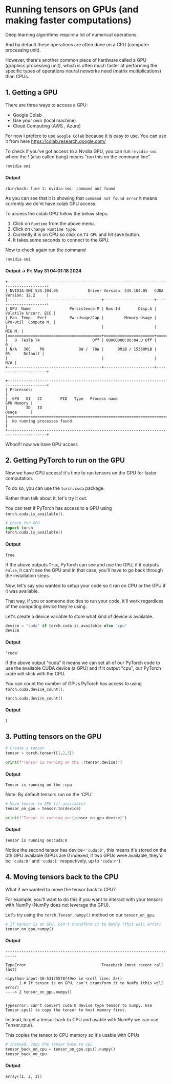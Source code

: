# Running tensors on GPUs (and making faster computations)

Deep learning algorithms require a lot of numerical operations.

And by default these operations are often done on a CPU (computer processing unit).

However, there's another common piece of hardware called a GPU (graphics processing unit), which is often much faster at performing the specific types of operations neural networks need (matrix multiplications) than CPUs.

## 1. Getting a GPU

There are three ways to access a GPU:

* Google Colab
* Use your own (local machine)
* Cloud Computing (AWS , Azure)

For now i prefere to use `Google Colab` because it is easy to use.
You can use it from here https://colab.research.google.com/

To check if you've got access to a Nvidia GPU, you can run `!nvidia-smi` where the ! (also called bang) means "run this on the command line".


```python
!nvidia-smi
```

#### Output
```
/bin/bash: line 1: nvidia-smi: command not found
```    

As you can see that it  is showing that  `command not found error` it means currently we do'nt have colab GPU access.

To access the colab GPU follow the below steps:

1. Click on `Runtime` from the above menu.
2. Click on `Change Runtime type`.
3. Currently it is on CPU so click on `T4 GPU` and hit save button.
4. It takes some seconds to connect to the GPU.

Now to check again run the command


```python
!nvidia-smi
```

#### Output -> Fri May 31 04:01:18 2024       
    +---------------------------------------------------------------------------------------+
    | NVIDIA-SMI 535.104.05             Driver Version: 535.104.05   CUDA Version: 12.2     |
    |-----------------------------------------+----------------------+----------------------+
    | GPU  Name                 Persistence-M | Bus-Id        Disp.A | Volatile Uncorr. ECC |
    | Fan  Temp   Perf          Pwr:Usage/Cap |         Memory-Usage | GPU-Util  Compute M. |
    |                                         |                      |               MIG M. |
    |=========================================+======================+======================|
    |   0  Tesla T4                       Off | 00000000:00:04.0 Off |                    0 |
    | N/A   36C    P8               9W /  70W |      0MiB / 15360MiB |      0%      Default |
    |                                         |                      |                  N/A |
    +-----------------------------------------+----------------------+----------------------+
                                                                                             
    +---------------------------------------------------------------------------------------+
    | Processes:                                                                            |
    |  GPU   GI   CI        PID   Type   Process name                            GPU Memory |
    |        ID   ID                                                             Usage      |
    |=======================================================================================|
    |  No running processes found                                                           |
    +---------------------------------------------------------------------------------------+

Whoo!!! now we have GPU access

## 2. Getting PyTorch to run on the GPU

Now we have GPU access! it's time to run tensors on the GPU for faster computation.

To do so, you can use the `torch.cuda` package.

Rather than talk about it, let's try it out.

You can test if PyTorch has access to a GPU using `torch.cuda.is_available()`.


```python
# Check for GPU
import torch
torch.cuda.is_available()
```
#### Output
```
True
```


If the above outputs `True`, PyTorch can see and use the GPU, if it outputs `False`, it can't see the GPU and in that case, you'll have to go back through the installation steps.

Now, let's say you wanted to setup your code so it ran on CPU or the GPU if it was available.

That way, if you or someone decides to run your code, it'll work regardless of the computing device they're using.

Let's create a device variable to store what kind of device is available.


```python
device = "cuda" if torch.cuda.is_available else "cpu"
device
```

#### Output
```
'cuda'
```



If the above output "cuda" it means we can set all of our PyTorch code to use the available CUDA device (a GPU) and if it output "cpu", our PyTorch code will stick with the CPU.

You can count the number of GPUs PyTorch has access to using `torch.cuda.device_count()`.


```python
torch.cuda.device_count()
```

#### Output
```
1
```


## 3. Putting tensors on the GPU


```python
# Create a tensor
tensor = torch.tensor([1,2,3])

print(f"Tensor is running on the :{tensor.device}")
```

#### Output
```
Tensor is running on the :cpu
```    

Note: By default tensors run on the 'CPU'


```python
# Move tensor to GPU (if available)
tensor_on_gpu = tensor.to(device)

print(f"Tensor is running on:{tensor_on_gpu.device}")
```

#### Output
```
Tensor is running on:cuda:0
```    

Notice the second tensor has device=`'cuda:0'`, this means it's stored on the 0th GPU available (GPUs are 0 indexed, if two GPUs were available, they'd be `'cuda:0'` and `'cuda:1'` respectively, up to `'cuda:n'`).

## 4. Moving tensors back to the CPU

What if we wanted to move the tensor back to CPU?

For example, you'll want to do this if you want to interact with your tensors with NumPy (NumPy does not leverage the GPU).

Let's try using the `torch.Tensor.numpy()` method on our `tensor_on_gpu`.


```python
# If tensor is on GPU, can't transform it to NumPy (this will error)
tensor_on_gpu.numpy()
```

#### Output 


    ---------------------------------------------------------------------------

    TypeError                                 Traceback (most recent call last)

    <ipython-input-10-53175578f49e> in <cell line: 2>()
          1 # If tensor is on GPU, can't transform it to NumPy (this will error)
    ----> 2 tensor_on_gpu.numpy()
    

    TypeError: can't convert cuda:0 device type tensor to numpy. Use Tensor.cpu() to copy the tensor to host memory first.
    
Instead, to get a tensor back to CPU and usable with NumPy we can use Tensor.cpu().

This copies the tensor to CPU memory so it's usable with CPUs


```python
# Instead, copy the tensor back to cpu
tensor_back_on_cpu = tensor_on_gpu.cpu().numpy()
tensor_back_on_cpu
```

#### Output
```
array([1, 2, 3])
```

